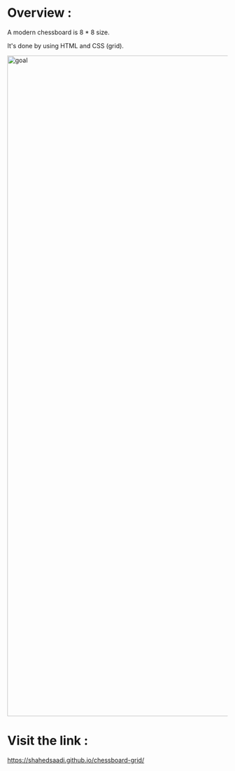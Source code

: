 # Overview :
A modern chessboard is 8 * 8 size. 

It's done by using HTML and CSS (grid). 


<img width="1512" alt="goal" src="https://github.com/shahedsaadi/chessboard-grid/assets/108287237/3281105a-2a18-4c2a-a251-1085d9cf42b4">

# Visit the link :
https://shahedsaadi.github.io/chessboard-grid/
